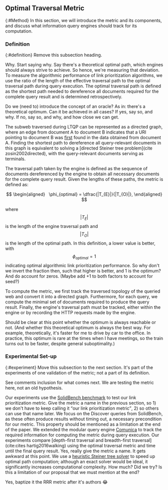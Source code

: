## Optimal Traversal Metric
{:#Method}
In this section, we will introduce the metric and its components, and discuss what information query engines should track for its computation.

### Definition
{:#definition}
<span class="comment" data-author="RV">Remove this subsection heading.</span>

<span class="comment" data-author="RV">Why. Start saying why. Say there's a theoretical optimal path, which engines should always strive to achieve. So hence, we're measuring that deviation.</span>
To measure the algorithmic performance of link prioritization algorithms, we use the ratio of the length of the effective traversal path to the optimal traversal path during query execution. 
The optimal traversal path is defined as the shortest path needed to dereference all documents required for the complete query result and is determined retrospectively.

<span class="comment" data-author="RV">Do we (need to) introduce the concept of an oracle? As in: there's a theoretical optimum. Can it be achieved in all cases? If yes, say so, and why. If no, say so, and why, and how close we can get.</span>

The subweb traversed during LTQP can be represented as a directed graph, where an edge from document A to document B indicates that a URI pointing to document B was <ins class="comment" data-author="RV">first</ins> found in the data obtained from document A. 
Finding the shortest path to dereference all query-relevant documents in this graph is equivalent to solving a [directed Steiner tree problem](cite
zosin2002directed), with the query-relevant documents serving as terminals.

The traversal path taken by the engine is defined as the sequence of documents dereferenced by the engine to obtain all necessary documents for the complete query result. 
Given the lengths of these paths, the metric is defined as:


$$
\begin{aligned}
  \phi_{optimal} = \dfrac{|T_{E}|}{|T_{O}|},
\end{aligned}
$$



where $$ |T_{E}| $$ is the length of the engine traversal path and $$ |T_{O}| $$ is the length of the optimal path. 
In this definition, a lower value is better, with $$ \phi_{optimal} = 1 $$ indicating optimal algorithmic link prioritization performance.
<span class="comment" data-author="RV">So why don't we invert the fraction then, such that higher is better, and 1 is the optimum?</span>
<span class="comment" data-author="RV">And do account for zeros. (Maybe add +1 to both factors to account for seed?)</span>

To compute the metric, we first track the traversed topology of the queried web and convert it into a directed graph. Furthermore, for each query, we compute the minimal set of documents required to produce the query result. 
Finally, the engine's traversal path must be tracked, either within the engine or by recording the HTTP requests made by the engine.

<span class="comment" data-author="RV">Should be clear at this point whether the optimum is always reachable or not. (And whether this theoretical optimum is always the best way. For example, theoretically, it's faster for me to drive by car to the office. In practice, this optimum is rare at the times when I have meetings, so the train turns out to be faster, despite general suboptimality.)</span>

### Experimental Set-up
{:#experiment}
<span class="comment" data-author="RV">Move this subsection to the next section. It's part of the experiments of one validation of the metric; not a part of its definition.</span>

<span class="comment" data-author="RV">See comments inclusion for what comes next. We are testing the metric here, not an old hypothesis.</span>

Our experiments use the [SolidBench benchmark](citetaelman2023link) to test our link prioritization metric. 
<span class="comment" data-author="RV">Give the metric a name in the previous section, so 1) we don't have to keep calling it <q>our link prioritization metric</q>, 2) so others can use that name later.</span>
We focus on the Discover queries from SolidBench, as these often produce results without timing out, a necessary precondition for our metric.
<span class="comment" data-author="RV">This property should be mentioned as a limitation at the end of the paper.</span>
We extended the modular query engine [Comunica](citetaelman2018comunica)
to track the required information for computing the metric during query execution.
Our experiments compare [depth-first traversal and breadth-first traversal](cite:cites hartig2016walking) using the optimal traversal metric and time until the final query result.
<span class="comment" data-author="RV">Yes, really give the metric a name. It gets awkward at this point.</span>
We use a [heuristic Steiner tree solver](citewatel2016practical) to speed up optimal path computation; although an exact solver would be ideal, it significantly increases computational complexity.
<span class="comment" data-author="RV">How much? Did we try? Is this a limitation of our proposal that we must mention at the end?</span>

<span class="comment" data-author="RV">Yes, baptize it the RRR metric after it's authors 😂</span>
